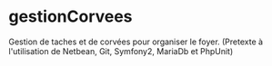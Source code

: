 # gestionCorvees
Gestion de taches et de corvées pour organiser le foyer. (Pretexte à l'utilisation de Netbean, Git, Symfony2, MariaDb et PhpUnit)
